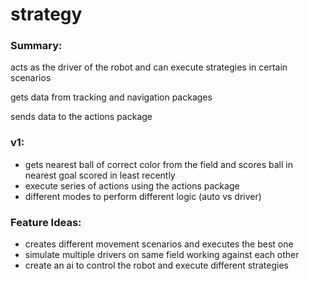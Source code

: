 # strategy

### Summary:
acts as the driver of the robot
and can execute strategies in
certain scenarios

gets data from tracking and
navigation packages

sends data to the actions
package

### v1:
- gets nearest ball of correct
color from the field and scores
ball in nearest goal scored in
least recently
- execute series of actions using
the actions package
- different modes to perform
different logic (auto vs driver)

### Feature Ideas:
- creates different movement
scenarios and executes the best
one
- simulate multiple drivers on
same field working against each
other
- create an ai to control the
robot and execute different
strategies
